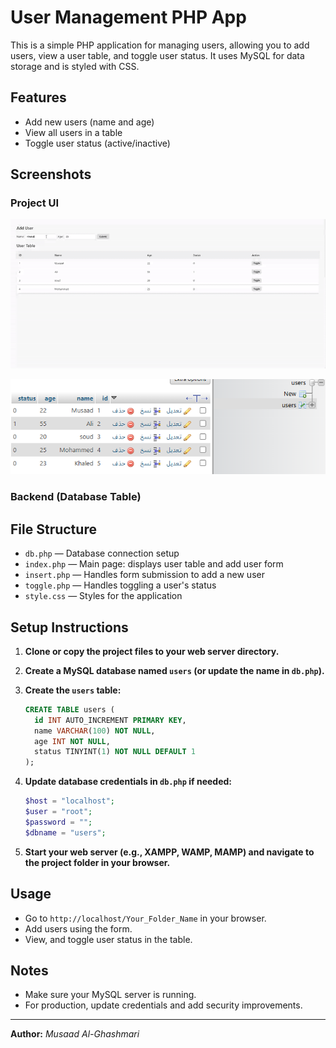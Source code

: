 # User Management PHP App

This is a simple PHP application for managing users, allowing you to add users, view a user table, and toggle user status. It uses MySQL for data storage and is styled with CSS.

## Features
- Add new users (name and age)
- View all users in a table
- Toggle user status (active/inactive)

## Screenshots

### Project UI

![Project Screenshot](images/project.gif)

![Backend Screenshot](images/backend.jpg)

### Backend (Database Table)


## File Structure

- `db.php` — Database connection setup
- `index.php` — Main page: displays user table and add user form
- `insert.php` — Handles form submission to add a new user
- `toggle.php` — Handles toggling a user's status
- `style.css` — Styles for the application

## Setup Instructions

1. **Clone or copy the project files to your web server directory.**
2. **Create a MySQL database named `users` (or update the name in `db.php`).**
3. **Create the `users` table:**

   ```sql
   CREATE TABLE users (
     id INT AUTO_INCREMENT PRIMARY KEY,
     name VARCHAR(100) NOT NULL,
     age INT NOT NULL,
     status TINYINT(1) NOT NULL DEFAULT 1
   );
   ```

4. **Update database credentials in `db.php` if needed:**
   ```php
   $host = "localhost";
   $user = "root";
   $password = "";
   $dbname = "users";
   ```

5. **Start your web server (e.g., XAMPP, WAMP, MAMP) and navigate to the project folder in your browser.**

## Usage
- Go to `http://localhost/Your_Folder_Name` in your browser.
- Add users using the form.
- View, and toggle user status in the table.

## Notes
- Make sure your MySQL server is running.
- For production, update credentials and add security improvements.

---

**Author:** _Musaad Al-Ghashmari_ 